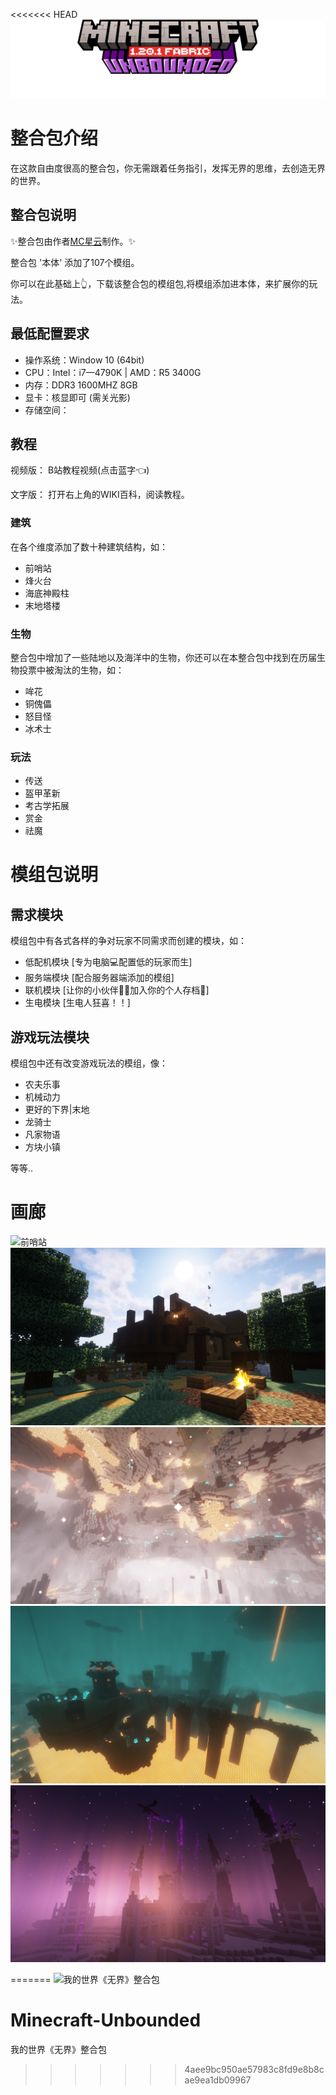 <<<<<<< HEAD
![](src/img/minecraft.png "Minecraft Unbounded")

# 整合包介绍

在这款自由度很高的整合包，你无需跟着任务指引，发挥无界的思维，去创造无界的世界。

## 整合包说明

✨整合包由作者[MC星云](https://space.bilibili.com/205390148)制作。✨

整合包 '本体' 添加了107个模组。

你可以在此基础上👆，下载该整合包的模组包,将模组添加进本体，来扩展你的玩法。

## 最低配置要求

* 操作系统：Window 10 (64bit)
* CPU：Intel：i7—4790K | AMD：R5 3400G
* 内存：DDR3 1600MHZ 8GB
* 显卡：核显即可 (需关光影)
* 存储空间：

## 教程

视频版：
B站教程视频(点击蓝字👈)

文字版：
打开右上角的WIKI百科，阅读教程。

### 建筑

在各个维度添加了数十种建筑结构，如：

* 前哨站
* 烽火台
* 海底神殿柱
* 末地塔楼

### 生物

整合包中增加了一些陆地以及海洋中的生物，你还可以在本整合包中找到在历届生物投票中被淘汰的生物，如：

* 哞花
* 铜傀儡
* 怒目怪
* 冰术士

### 玩法

* 传送
* 盔甲革新
* 考古学拓展
* 赏金
* 祛魔

# 模组包说明

## 需求模块

模组包中有各式各样的争对玩家不同需求而创建的模块，如：

* 低配机模块 [专为电脑💻配置低的玩家而生]
* 服务端模块 [配合服务器端添加的模组]
* 联机模块 [让你的小伙伴👱‍♂️加入你的个人存档📂]
* 生电模块 [生电人狂喜！！]

## 游戏玩法模块

模组包中还有改变游戏玩法的模组，像：

* 农夫乐事
* 机械动力
* 更好的下界|末地
* 龙骑士
* 凡家物语
* 方块小镇

等等..

# 画廊

![](/src/img/world1.png "前哨站")
![](/src/img/world2.png "废弃小屋")
![](/src/img/nether1.png "地狱堡垒")
![](/src/img/nether2.png "亮闪闪的地狱")
![](/src/img/end1.png "末地")

=======
<picture>
    <img alt="我的世界《无界》整合包" src="https://tva1.sinaimg.cn/large/eb82b80agy1hk9vohoxwkj21jo0flajz.jpg"/>
</picture>

# Minecraft-Unbounded
我的世界《无界》整合包
>>>>>>> 4aee9bc950ae57983c8fd9e8b8cae9ea1db09967
